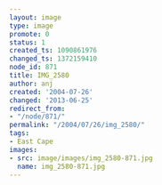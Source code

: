 ```yaml
---
layout: image
type: image
promote: 0
status: 1
created_ts: 1090861976
changed_ts: 1372159410
node_id: 871
title: IMG_2580
author: anj
created: '2004-07-26'
changed: '2013-06-25'
redirect_from:
- "/node/871/"
permalink: "/2004/07/26/img_2580/"
tags:
- East Cape
images:
- src: image/images/img_2580-871.jpg
  name: img_2580-871.jpg
---
```


